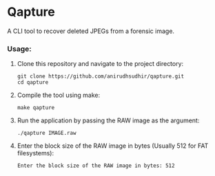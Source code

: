 # Qapture

A CLI tool to recover deleted JPEGs from a forensic image.

### Usage:
1. Clone this repository and navigate to the project directory:
   
    ```
    git clone https://github.com/anirudhsudhir/qapture.git
    cd qapture
    ```

2. Compile the tool using make:

   ```
   make qapture
   ```

3. Run the application by passing the RAW image as the argument:

   ```
   ./qapture IMAGE.raw
   ```

4.  Enter the block size of the RAW image in bytes (Usually 512 for FAT filesystems):

      ```
      Enter the block size of the RAW image in bytes: 512
      ```